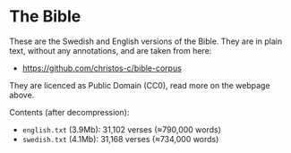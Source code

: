 # The Bible

These are the Swedish and English versions of the Bible. They are in plain text, without any annotations, and are taken from here:

- https://github.com/christos-c/bible-corpus

They are licenced as Public Domain (CC0), read more on the webpage above.

Contents (after decompression):

- `english.txt` (3.9Mb): 31,102 verses (≈790,000 words)
- `swedish.txt` (4.1Mb): 31,168 verses (≈734,000 words)
